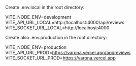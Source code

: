 Create .env.local in the root directory:

VITE_NODE_ENV=development
VITE_API_URL_LOCAL=http://localhost:4000/api/reviews
VITE_SOCKET_URL_LOCAL=http://localhost:4000




Create also .env.production in the root directory:

VITE_NODE_ENV=production
VITE_API_URL_PROD=https://varona.vercel.app/api/reviews
VITE_SOCKET_URL_PROD=https://varona.vercel.app